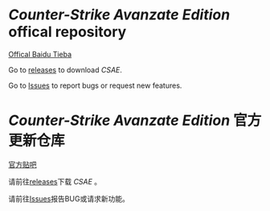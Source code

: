 # _Counter-Strike Avanzate Edition_ offical repository
[Offical Baidu Tieba](https://tieba.baidu.com/csae)

Go to [releases](https://github.com/ltndkl/Counter-Strike-Avanzate-Edition/releases) to download _CSAE_.

Go to [Issues](https://github.com/ltndkl/Counter-Strike-Avanzate-Edition/issues) to report bugs or request new features.

# _Counter-Strike Avanzate Edition_ 官方更新仓库
[官方贴吧](https://tieba.baidu.com/csae)

请前往[releases](https://github.com/ltndkl/Counter-Strike-Avanzate-Edition/releases)下载 _CSAE_ 。

请前往[Issues](https://github.com/ltndkl/Counter-Strike-Avanzate-Edition/issues)报告BUG或请求新功能。
